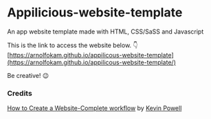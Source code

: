 # Appilicious-website-template
An app website template made with HTML, CSS/SaSS and Javascript 

This is the link to access the website below. :point_down:<br/>
[https://arnolfokam.github.io/appilicous-website-template](https://arnolfokam.github.io/appilicous-website-template/) 

Be creative! :wink:

### Credits
[How to Create a Website-Complete workflow](https://www.youtube.com/watch?v=aEUkm1as3KE&list=PL4-IK0AVhVjMNfaGdUgGfftCHfSPCuAT6) by [Kevin Powell](https://www.youtube.com/channel/UCJZv4d5rbIKd4QHMPkcABCw)

